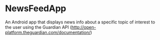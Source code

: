 # NewsFeedApp
An Android app that displays news info about a specific topic of interest to the user using the Guardian API (http://open-platform.theguardian.com/documentation/)
